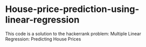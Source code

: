 # House-price-prediction-using-linear-regression
This code is a solution to the hackerrank problem: Multiple Linear Regression: Predicting House Prices
